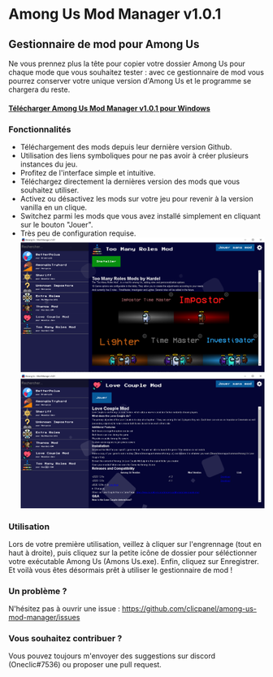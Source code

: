 # Among Us Mod Manager v1.0.1
## Gestionnaire de mod pour Among Us
Ne vous prennez plus la tête pour copier votre dossier Among Us pour chaque mode que vous souhaitez tester : avec ce gestionnaire de mod vous pourrez conserver votre unique version d'Among Us et le programme se chargera du reste.

#### [Télécharger Among Us Mod Manager v1.0.1 pour Windows](https://github.com/clicpanel/among-us-mod-manager/releases/download/v1.0.1/Among.Us.Mod.Manager.Installer.exe)

### Fonctionnalités
- Téléchargement des mods depuis leur dernière version Github.
- Utilisation des liens symboliques pour ne pas avoir à créer plusieurs instances du jeu.
- Profitez de l'interface simple et intuitive.
- Téléchargez directement la dernières version des mods que vous souhaitez utiliser.
- Activez ou désactivez les mods sur votre jeu pour revenir à la version vanilla en un clique.
- Switchez parmi les mods que vous avez installé simplement en cliquant sur le bouton "Jouer".
- Très peu de configuration requise.
  ![uninstalled](./screenshots/uninstalled.PNG)
  ![installed](./screenshots/installed.PNG)
### Utilisation
Lors de votre première utilisation, veillez à cliquer sur l'engrennage (tout en haut à droite), puis cliquez sur la petite icône de dossier pour séléctionner votre exécutable Among Us (Amons Us.exe). Enfin, cliquez sur Enregistrer.
Et voilà vous êtes désormais prêt à utiliser le gestionnaire de mod !
### Un problème ?
N'hésitez pas à ouvrir une issue : https://github.com/clicpanel/among-us-mod-manager/issues
### Vous souhaitez contribuer ?
Vous pouvez toujours m'envoyer des suggestions sur discord (Oneclic#7536) ou proposer une pull request.
